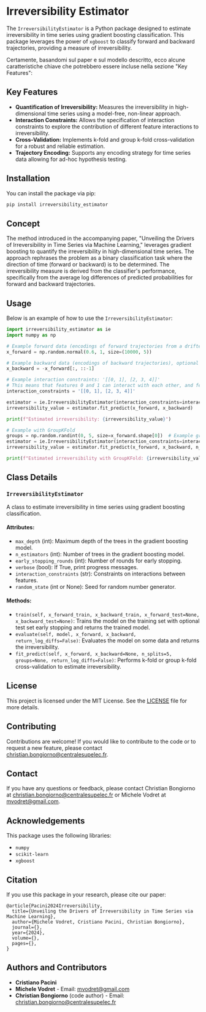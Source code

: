 # Irreversibility Estimator

The `IrreversibilityEstimator` is a Python package designed to estimate irreversibility in time series using gradient boosting classification. This package leverages the power of `xgboost` to classify forward and backward trajectories, providing a measure of irreversibility.

Certamente, basandomi sul paper e sul modello descritto, ecco alcune caratteristiche chiave che potrebbero essere incluse nella sezione "Key Features":

## Key Features

- **Quantification of Irreversibility:** Measures the irreversibility in high-dimensional time series using a model-free, non-linear approach.
- **Interaction Constraints:** Allows the specification of interaction constraints to explore the contribution of different feature interactions to irreversibility.
- **Cross-Validation:** Implements k-fold and group k-fold cross-validation for a robust and reliable estimation.
- **Trajectory Encoding:** Supports any encoding strategy for time series data allowing for ad-hoc hypothesis testing.


## Installation

You can install the package via pip:

```bash
pip install irreversibility_estimator
```

## Concept

The method introduced in the accompanying paper, "Unveiling the Drivers of Irreversibility in Time Series via Machine Learning," leverages gradient boosting to quantify the irreversibility in high-dimensional time series. The approach rephrases the problem as a binary classification task where the direction of time (forward or backward) is to be determined. The irreversibility measure is derived from the classifier's performance, specifically from the average log differences of predicted probabilities for forward and backward trajectories.

## Usage

Below is an example of how to use the `IrreversibilityEstimator`:

```python
import irreversibility_estimator as ie
import numpy as np

# Example forward data (encodings of forward trajectories from a drifted 5-dimensional random-walk)
x_forward = np.random.normal(0.6, 1, size=(10000, 5))

# Example backward data (encodings of backward trajectories), optional
x_backward = -x_forward[:, ::-1]

# Example interaction constraints: '[[0, 1], [2, 3, 4]]'
# This means that features 0 and 1 can interact with each other, and features 2, 3, and 4 can interact with each other.
interaction_constraints = '[[0, 1], [2, 3, 4]]'

estimator = ie.IrreversibilityEstimator(interaction_constraints=interaction_constraints, verbose=True, random_state=0)
irreversibility_value = estimator.fit_predict(x_forward, x_backward)

print(f"Estimated irreversibility: {irreversibility_value}")

# Example with GroupKFold
groups = np.random.randint(0, 5, size=x_forward.shape[0])  # Example group indices (use a meaningful group assignment here)
estimator = ie.IrreversibilityEstimator(interaction_constraints=interaction_constraints, verbose=True, random_state=0)
irreversibility_value = estimator.fit_predict(x_forward, x_backward, n_splits=5, groups=groups)

print(f"Estimated irreversibility with GroupKFold: {irreversibility_value}")
```

## Class Details

### `IrreversibilityEstimator`

A class to estimate irreversibility in time series using gradient boosting classification.

#### Attributes:
- `max_depth` (int): Maximum depth of the trees in the gradient boosting model.
- `n_estimators` (int): Number of trees in the gradient boosting model.
- `early_stopping_rounds` (int): Number of rounds for early stopping.
- `verbose` (bool): If True, print progress messages.
- `interaction_constraints` (str): Constraints on interactions between features.
- `random_state` (int or None): Seed for random number generator.

#### Methods:
- `train(self, x_forward_train, x_backward_train, x_forward_test=None, x_backward_test=None)`: Trains the model on the training set with optional test set early stopping and returns the trained model.
- `evaluate(self, model, x_forward, x_backward, return_log_diffs=False)`: Evaluates the model on some data and returns the irreversibility.
- `fit_predict(self, x_forward, x_backward=None, n_splits=5, groups=None, return_log_diffs=False)`: Performs k-fold or group k-fold cross-validation to estimate irreversibility.

## License

This project is licensed under the MIT License. See the [LICENSE](LICENSE) file for more details.

## Contributing

Contributions are welcome! If you would like to contribute to the code or to request a new feature, please contact christian.bongiorno@centralesupelec.fr.

## Contact

If you have any questions or feedback, please contact Christian Bongiorno at christian.bongiorno@centralesupelec.fr or Michele Vodret at mvodret@gmail.com.

## Acknowledgements

This package uses the following libraries:
- `numpy`
- `scikit-learn`
- `xgboost`

## Citation

If you use this package in your research, please cite our paper:

```
@article{Pacini2024Irreversibility,
  title={Unveiling the Drivers of Irreversibility in Time Series via Machine Learning},
  author={Michele Vodret, Cristiano Pacini, Christian Bongiorno},
  journal={},
  year={2024},
  volume={},
  pages={},
}
```

## Authors and Contributors

- **Cristiano Pacini** 
- **Michele Vodret** - Email: [mvodret@gmail.com](mailto:mvodret@gmail.com)
- **Christian Bongiorno** (code author) - Email: [christian.bongiorno@centralesupelec.fr](mailto:christian.bongiorno@centralesupelec.fr)
